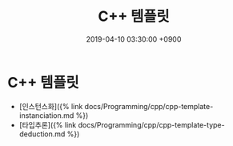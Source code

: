﻿---
title: "C++ 템플릿"
date: 2019-04-10 03:30:00 +0900
tags:
  - programming
  - cpp
  - template
---

C++ 템플릿
===

* [인스턴스화]({% link docs/Programming/cpp/cpp-template-instanciation.md %})
* [타입추론]({% link docs/Programming/cpp/cpp-template-type-deduction.md %})
